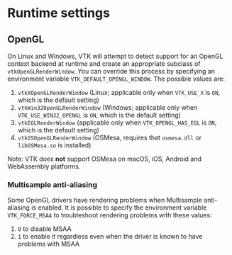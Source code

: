 # Runtime settings

## OpenGL

On Linux and Windows, VTK will attempt to detect support for an OpenGL context backend at runtime
and create an appropriate subclass of `vtkOpenGLRenderWindow`. You can override this process by
specifying an environment variable `VTK_DEFAULT_OPENGL_WINDOW`. The possible values
are:

  1. `vtkXOpenGLRenderWindow` (Linux; applicable only when `VTK_USE_X` is `ON`, which is the default setting)
  2. `vtkWin32OpenGLRenderWindow` (Windows; applicable only when `VTK_USE_WIN32_OPENGL` is `ON`, which is the default setting)
  3. `vtkEGLRenderWindow` (applicable only when `VTK_OPENGL_HAS_EGL` is `ON`, which is the default setting)
  4. `vtkOSOpenGLRenderWindow` (OSMesa, requires that `osmesa.dll` or `libOSMesa.so` is installed)

Note: VTK does **not** support OSMesa on macOS, iOS, Android and WebAssembly platforms.

### Multisample anti-aliasing

Some OpenGL drivers have rendering problems when Multisample anti-aliasing is enabled.
It is possible to specify the environment variable `VTK_FORCE_MSAA` to troubleshoot rendering problems with these values:

  1. `0` to disable MSAA
  2. `1` to enable it regardless even when the driver is known to have problems with MSAA
